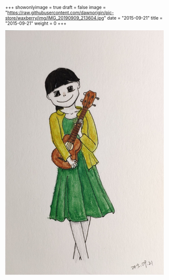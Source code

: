+++
showonlyimage = true 
draft = false 
image = "https://raw.githubusercontent.com/dawnorigin/pic-store/waxberry/img/IMG_20190909_213604.jpg" 
date = "2015-09-21" 
title = "2015-09-21" 
weight = 0 
+++

![drawing](https://raw.githubusercontent.com/dawnorigin/pic-store/waxberry/img/IMG_20190909_213604.jpg)  
